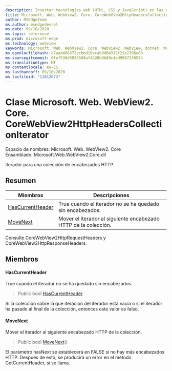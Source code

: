 ```yaml
---
description: Insertar tecnologías web (HTML, CSS y JavaScript) en las aplicaciones nativas con el control Microsoft Edge WebView2
title: Microsoft. Web. WebView2. Core. CoreWebView2HttpHeadersCollectionIterator
author: MSEdgeTeam
ms.author: msedgedevrel
ms.date: 09/10/2020
ms.topic: reference
ms.prod: microsoft-edge
ms.technology: webview
keywords: Microsoft. Web. WebView2, Core, WebView2, WebView, dotnet, WPF, WinForms, App, Edge, CoreWebView2, CoreWebView2Controller, control de explorador, Edge HTML, Microsoft. Web. WebView2. Core. CoreWebView2HttpHeadersCollectionIterator
ms.openlocfilehash: e7aad408372acbbd19ecab9d04312f21e2396e88
ms.sourcegitcommit: 0faf538d5033508af4320b9b89c4ed99872f0574
ms.translationtype: MT
ms.contentlocale: es-ES
ms.lasthandoff: 09/10/2020
ms.locfileid: "11012673"
---
```

# Clase Microsoft. Web. WebView2. Core. CoreWebView2HttpHeadersCollectionIterator 

Espacio de nombres: Microsoft. Web. WebView2. Core \
Ensamblado: Microsoft.Web.WebView2.Core.dll

Iterador para una colección de encabezados HTTP.

## Resumen

 Miembros                        | Descripciones
--------------------------------|---------------------------------------------
[HasCurrentHeader](#hascurrentheader) | True cuando el iterador no se ha quedado sin encabezados.
[MoveNext](#movenext) | Mover el iterador al siguiente encabezado HTTP de la colección.

Consulte CoreWebView2HttpRequestHeaders y CoreWebView2HttpResponseHeaders.

## Miembros

#### HasCurrentHeader 

True cuando el iterador no se ha quedado sin encabezados.

> Public bool [HasCurrentHeader](#hascurrentheader)

Si la colección sobre la que iteración del iterador está vacía o si el iterador ha pasado al final de la colección, entonces este valor es falso.

#### MoveNext 

Mover el iterador al siguiente encabezado HTTP de la colección.

> Public bool [MoveNext](#movenext)()

El parámetro hasNext se establecerá en FALSE si no hay más encabezados HTTP. Después de esto, se producirá un error en el método GetCurrentHeader, si se llama.

